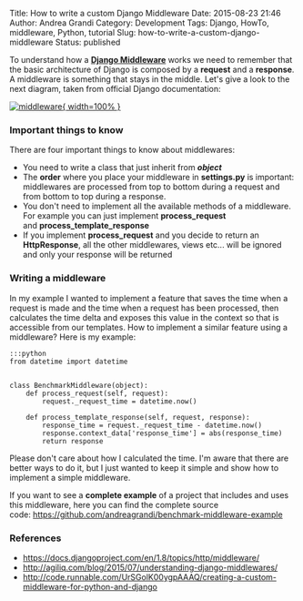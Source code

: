 Title: How to write a custom Django Middleware
Date: 2015-08-23 21:46
Author: Andrea Grandi
Category: Development
Tags: Django, HowTo, middleware, Python, tutorial
Slug: how-to-write-a-custom-django-middleware
Status: published

To understand how a **[Django
Middleware](https://docs.djangoproject.com/en/1.8/topics/http/middleware/)**
works we need to remember that the basic architecture of Django is
composed by a **request** and a **response**. A middleware is something
that stays in the middle. Let's give a look to the next diagram, taken
from official Django documentation:

[![middleware]({static}/images/2015/08/middleware.png){ width=100% }]({static}/images/2015/08/middleware.png)

### Important things to know

There are four important things to know about middlewares:

-   You need to write a class that just inherit from ***object***
-   The **order** where you place your middleware in **settings.py** is
    important: middlewares are processed from top to bottom during a
    request and from bottom to top during a response.
-   You don't need to implement all the available methods of a
    middleware. For example you can just implement **process\_request**
    and **process\_template\_response**
-   If you implement **process\_request** and you decide to return an
    **HttpResponse**, all the other middlewares, views etc... will be
    ignored and only your response will be returned

### Writing a middleware

In my example I wanted to implement a feature that saves the time when a
request is made and the time when a request has been processed, then
calculates the time delta and exposes this value in the context so that
is accessible from our templates. How to implement a similar feature
using a middleware? Here is my example:

    :::python
    from datetime import datetime


    class BenchmarkMiddleware(object):
        def process_request(self, request):
            request._request_time = datetime.now()

        def process_template_response(self, request, response):
            response_time = request._request_time - datetime.now()
            response.context_data['response_time'] = abs(response_time)
            return response

Please don't care about how I calculated the time. I'm aware that there
are better ways to do it, but I just wanted to keep it simple and show
how to implement a simple middleware.

If you want to see a **complete example** of a project that includes and
uses this middleware, here you can find the complete source
code: <https://github.com/andreagrandi/benchmark-middleware-example>

### References

-   <https://docs.djangoproject.com/en/1.8/topics/http/middleware/>
-   <http://agiliq.com/blog/2015/07/understanding-django-middlewares/>
-   <http://code.runnable.com/UrSGolK00ygpAAAQ/creating-a-custom-middleware-for-python-and-django>
